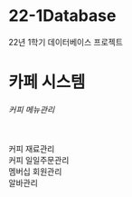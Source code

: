 # 22-1Database
22년 1학기 데이터베이스 프로젝트

<h1>카페 시스템</h1>

<h6>커피 메뉴관리</h6><br>
커피 재료관리<br>
커피 일일주문관리<br>
멤버십 회원관리<br>
알바관리<br>
